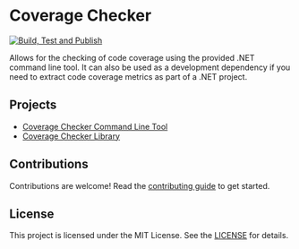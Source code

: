 # Coverage Checker

[![Build, Test and Publish](https://github.com/Thomas-Shephard/coverage-checker/actions/workflows/build-test-and-publish.yml/badge.svg)](https://github.com/Thomas-Shephard/coverage-checker/actions/workflows/build-test-and-publish.yml)

Allows for the checking of code coverage using the provided .NET command line tool. It can also be used
as a development dependency if you need to extract code coverage metrics as part of a .NET project.

## Projects

- [Coverage Checker Command Line Tool](https://github.com/Thomas-Shephard/coverage-checker/blob/main/src/CoverageChecker.CommandLine)
- [Coverage Checker Library](https://github.com/Thomas-Shephard/coverage-checker/blob/main/src/CoverageChecker)

## Contributions

Contributions are welcome! Read
the [contributing guide](https://github.com/Thomas-Shephard/coverage-checker/blob/main/CONTRIBUTING.md) to get started.

## License

This project is licensed under the MIT License. See
the [LICENSE](https://github.com/Thomas-Shephard/coverage-checker/blob/main/LICENSE) for details.